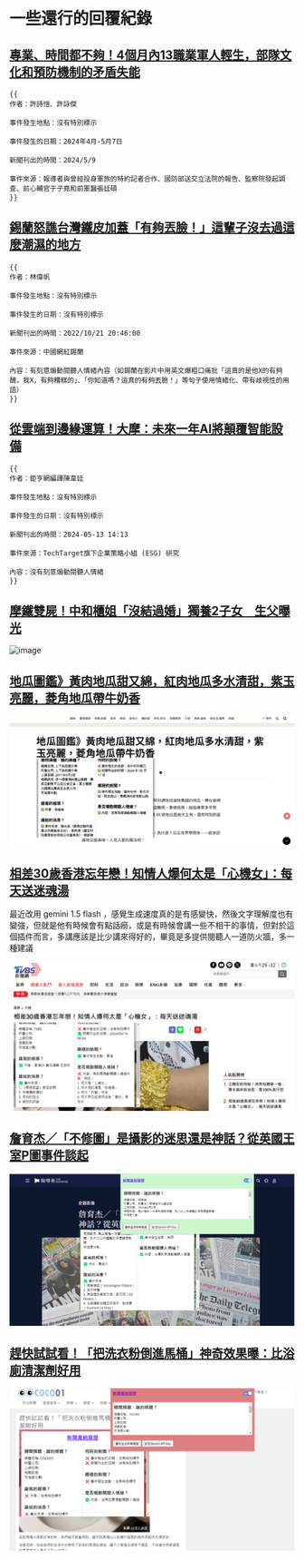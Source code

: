 # 一些還行的回覆紀錄

## [專業、時間都不夠！4個月內13職業軍人輕生，部隊文化和預防機制的矛盾失能](https://www.twreporter.org/a/taiwan-soldiers-suicide-and-mental-health)

```plaintext
{{
作者：許詩愷、許詠傑

事件發生地點：沒有特別標示

事件發生的日期：2024年4月-5月7日

新聞刊出的時間：2024/5/9

事件來源：報導者與曾經投身軍旅的特約記者合作、國防部送交立法院的報告、監察院發起調查、前心輔官于子堯和前軍醫張廷碩
}}
```

## [錫蘭怒譙台灣鐵皮加蓋「有夠丟臉！」這輩子沒去過這麼潮濕的地方](https://www.setn.com/News.aspx?NewsID=1196229)

```plaintext
{{
作者：林偉帆

事件發生地點：沒有特別標示

事件發生的日期：沒有特別標示

新聞刊出的時間：2022/10/21 20:46:00

事件來源：中國網紅錫蘭

內容：有刻意煽動閱聽人情緒內容（如錫蘭在影片中用英文爆粗口痛批「這真的是他X的有夠醜，我X，有夠糟糕的」、「你知道嗎？這真的有夠丟臉！」等句子使用情緒化、帶有歧視性的用語）
}}
```

## [從雲端到邊緣運算！大摩：未來一年AI將顛覆智能設備](https://news.cnyes.com/news/id/5560043)

```plaintext
{{
作者：鉅亨網編譯陳韋廷

事件發生地點：沒有特別標示

事件發生的日期：沒有特別標示

新聞刊出的時間：2024-05-13 14:13

事件來源：TechTarget旗下企業策略小組 (ESG) 研究

內容：沒有刻意煽動閱聽人情緒
}}
```

## [摩鐵雙屍！中和櫃姐「沒結過婚」獨養2子女　生父曝光](https://www.ettoday.net/news/20240515/2738850.htm)

![image](摩鐵雙屍！中和櫃姐「沒結過婚」獨養2子女　生父曝光.png)

## [地瓜圖鑑》黃肉地瓜甜又綿，紅肉地瓜多水清甜，紫玉亮麗，菱角地瓜帶牛奶香](https://www.newsmarket.com.tw/blog/204226/)

![image](地瓜圖鑑》黃肉地瓜甜又綿，紅肉地瓜多水清甜，紫玉亮麗，菱角地瓜帶牛奶香.png)

## [相差30歲香港忘年戀！知情人爆何太是「心機女」：每天送迷魂湯](https://news.tvbs.com.tw/china/2484961?from=Popular_txt_click)

最近改用 gemini 1.5 flash ，感覺生成速度真的是有感變快，然後文字理解度也有變強，但就是他有時候會有點話癆，或是有時候會講一些不相干的事情，但對於這個插件而言，多講應該是比少講來得好的，畢竟是多提供閱聽人一道防火牆，多一種建議

![image](相差30歲香港忘年戀！知情人爆何太是「心機女」：每天送迷魂湯.png)

## [詹育杰／「不修圖」是攝影的迷思還是神話？從英國王室P圖事件談起](https://www.twreporter.org/a/photo-the-myth-of-photo-retouching)

![image](詹育杰／「不修圖」是攝影的迷思還是神話？從英國王室P圖事件談起.png)

## [趕快試試看！「把洗衣粉倒進馬桶」神奇效果曝：比浴廁清潔劑好用](https://www.peekme.cc/post/2017963)

![image](趕快試試看！「把洗衣粉倒進馬桶」神奇效果曝：比浴廁清潔劑好用.png)
